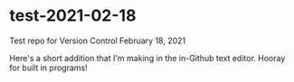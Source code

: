 # test-2021-02-18
Test repo for Version Control February 18, 2021

Here's a short addition that I'm making in the in-Github text editor. Hooray for built in programs!
